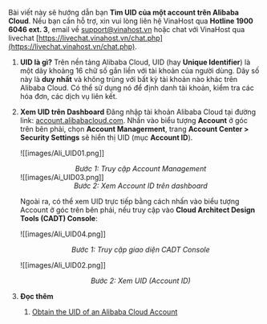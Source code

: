 Bài viết này sẽ hướng dẫn bạn **Tìm UID của một account trên Alibaba Cloud**. Nếu bạn cần hỗ trợ, xin vui lòng liên hệ VinaHost qua **Hotline 1900 6046 ext. 3**, email về [support@vinahost.vn](mailto:support@vinahost.vn) hoặc chat với VinaHost qua livechat [https://livechat.vinahost.vn/chat.php](https://livechat.vinahost.vn/chat.php).

1. **UID là gì?**
	Trên nền tảng Alibaba Cloud, UID (hay  **Unique Identifier**) là một dãy khoảng 16 chữ số gắn liền với tài khoản của người dùng. Dãy số này là **duy nhất** và không trùng với bất kỳ tài khoản nào khác trên Alibaba Cloud. Có thể sử dụng nó để định danh tài khoản, kiểm tra các hóa đơn, các dịch vụ liên kết.
2. **Xem UID trên Dashboard**
	Đăng nhập tài khoản Alibaba Cloud tại đường link: [account.alibabacloud.com](https://account.alibabacloud.com/).
	Nhấn vào biểu tượng **Account** ở góc trên bên phải, chọn **Account Managerment**, trang **Account Center > Security Settings** sẽ hiển thị UID (mục **Account ID**).
	
	![[images/Ali_UID01.png]]
	*<center>Bước 1: Truy cập Account Management</center>*
	 ![[images/Ai_UID03.png]]
	*<center>Bước 2: Xem Account ID trên dashboard</center>*
	
	Ngoài ra, có thể xem UID trực tiếp bằng cách nhấn vào biểu tượng Account ở góc trên bên phải, nếu truy cập vào **Cloud Architect Design Tools (CADT) Console**:
	
	![[images/Ali_UID04.png]]
	*<center>Bước 1: Truy cập giao diện CADT Console</center>*
	
	![[images/Ali_UID02.png]]
	*<center>Bước 2: Xem UID (Account ID)</center>*
3. **Đọc thêm**
	1. [Obtain the UID of an Alibaba Cloud Account](https://www.alibabacloud.com/help/en/cadt/support/how-do-i-obtain-the-unique-identifier-of-an-alibaba-cloud-account)